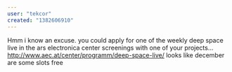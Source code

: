 ```yaml
---
user: "tekcor"
created: "1382606910"
---
```


Hmm i know an excuse. you could apply for one of the weekly deep space live in the ars electronica center screenings with one of your projects...
http://www.aec.at/center/programm/deep-space-live/
looks like december are some slots free
